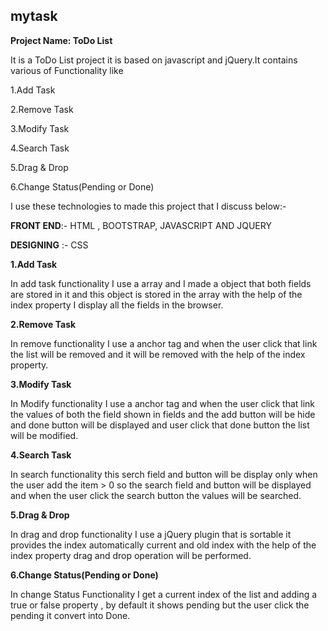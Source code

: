## mytask

**Project Name: ToDo List**

It is a ToDo List project it is based on javascript and jQuery.It contains various of Functionality like

1.Add Task 

2.Remove Task 

3.Modify Task

4.Search Task

5.Drag & Drop

6.Change Status(Pending or Done)

I use these technologies to made this project that I discuss below:-

**FRONT END**:- HTML , BOOTSTRAP, JAVASCRIPT AND JQUERY

**DESIGNING** :- CSS


**1.Add Task**

In add task functionality I use a array and I made a object that both fields are stored in it and this object is stored in the 
array with the help of the index property I display all the fields in the  browser.


**2.Remove Task**

In remove functionality I use a anchor tag and when the user click that link the list will be removed and it will be removed with
the help of the index property.


**3.Modify Task**

In Modify functionality I use a anchor tag and when the user click that link the values of both the field shown in fields and the 
add button will be hide and done button will be displayed and user click that done button the list will be modified.


**4.Search Task**

In search functionality this serch field and button will be display only when the user add the item > 0 so the search field and button
will be displayed and when the user click the search button the values will be searched.


**5.Drag & Drop**

In drag and drop functionality I use a jQuery plugin that is sortable it provides the index automatically current and old index
with the help of the index property drag and drop operation will be performed.


**6.Change Status(Pending or Done)**

In change Status Functionality I get a current index of the list and adding a true or false property , by default it shows pending
but the user click the pending it convert into Done.
